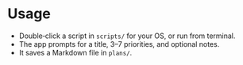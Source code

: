 # Usage
- Double‑click a script in `scripts/` for your OS, or run from terminal.
- The app prompts for a title, 3–7 priorities, and optional notes.
- It saves a Markdown file in `plans/`.
